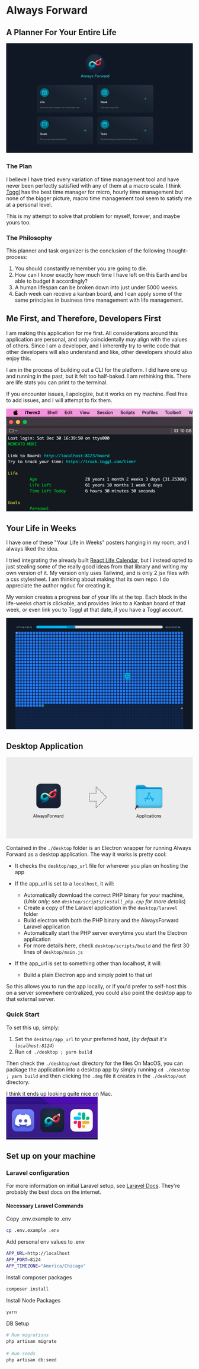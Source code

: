 # Always Forward

## A Planner For Your Entire Life

![Dashboard](./resources/images/docs/dashboard.png)

### The Plan
I believe I have tried every variation of time management tool and have never been perfectly satisfied with any of them at a macro scale. I think [Toggl](https://track.toggl.com/) has the best time manager for micro, hourly time management but none of the bigger picture, macro time management tool seem to satisfy me at a personal level.

This is my attempt to solve that problem for myself, forever, and maybe yours too.

### The Philosophy
This planner and task organizer is the conclusion of the following thought-process:

1. You should constantly remember you are going to die.
2. How can I know exactly how much time I have left on this Earth and be able to budget it accordingly?
3. A human lifespan can be broken down into just under 5000 weeks.
4. Each week can receive a kanban board, and I can apply some of the same principles in business time management with life management.

## Me First, and Therefore, Developers First
I am making this application for me first. All considerations around this application are personal, and only coincidentally may align with the values of others. Since I am a developer, and I inherently try to write code that other developers will also understand and like, other developers should also enjoy this. 

I am in the process of building out a CLI for the platform. I did have one up and running in the past, but it felt too half-baked. I am rethinking this. There are life stats you can print to the terminal.

If you encounter issues, I apologize, but it works on my machine. Feel free to add issues, and I will attempt to fix them. 

![CLI Intro](./resources/images/docs/terminal.png)

## Your Life in Weeks
I have one of these "Your Life in Weeks" posters hanging in my room, and I always liked the idea. 

I tried integrating the already built [React Life Calendar](https://github.com/ngduc/life-calendar), but I instead opted to just stealing some of the really good ideas from that library and writing my own version of it. My version only uses Tailwind, and is only 2 jsx files with a css stylesheet. I am thinking about making that its own repo. I do appreciate the author ngduc for creating it. 

My version creates a progress bar of your life at the top. Each block in the life-weeks chart is clickable, and provides links to a Kanban board of that week, or even link you to Toggl at that date, if you have a Toggl account. 

![Your life in weeks](./resources/images/docs/lifeweeks.png)


## Desktop Application
![MacOS Installation](resources/images/docs/desktop-installation.png)

Contained in the `./desktop` folder is an Electron wrapper for running Always Forward as a desktop application. The way it works is pretty cool:

- It checks the `desktop/app_url` file for wherever you plan on hosting the app
- If the app_url is set to a `localhost`, it will:
  - Automatically download the correct PHP binary for your machine, (*Unix only; see `desktop/scripts/install_php.cpp` for more details*)
  - Create a copy of the Laravel application in the `desktop/laravel` folder 
  - Build electron with both the PHP binary and the AlwaysForward Laravel application
  - Automatically start the PHP server everytime you start the Electron application
  - For more details here, check `desktop/scripts/build` and the first 30 lines of `desktop/main.js`

- If the app_url is set to something other than localhost, it will:
  - Build a plain Electron app and simply point to that url


So this allows you to run the app locally, or if you'd prefer to self-host this on a server somewhere centralized, you could also point the desktop app to that external server. 

### Quick Start
To set this up, simply:
1. Set the `desktop/app_url` to your preferred host, (*by default it's `localhost:8124`*)
2. Run `cd ./desktop ; yarn build`

Then check the `./desktop/out` directory for the files
On MacOS, you can package the application into a desktop app by simply running `cd ./desktop ; yarn build` and then clicking the `.dmg` file it creates in the `./desktop/out` directory. 

I think it ends up looking quite nice on Mac.
![Dock Icon](resources/images/docs/dock-icon.png)

## Set up on your machine

### Laravel configuration
For more information on initial Laravel setup, see [Laravel Docs](https://laravel.com/docs/10.x/installation). They're probably the best docs on the internet.

#### Necessary Laravel Commands
Copy .env.example to .env
```bash
cp .env.example .env
```

Add personal env values to .env
```bash
APP_URL=http://localhost
APP_PORT=8124
APP_TIMEZONE="America/Chicago"
```

Install composer packages
```bash
composer install
```

Install Node Packages
```bash
yarn
```

DB Setup
```bash
# Run migrations
php artisan migrate

# Run seeds
php artisan db:seed
```